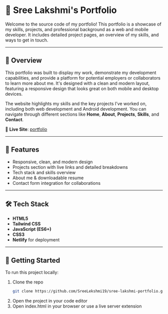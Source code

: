 # 💼 Sree Lakshmi's Portfolio

Welcome to the source code of my portfolio! This portfolio is a showcase of my skills, projects, and professional background as a web and mobile developer. It includes detailed project pages, an overview of my skills, and ways to get in touch.

---

## 📑 Overview

This portfolio was built to display my work, demonstrate my development capabilities, and provide a platform for potential employers or collaborators to learn more about me. It's designed with a clean and modern layout, featuring a responsive design that looks great on both mobile and desktop devices.

The website highlights my skills and the key projects I’ve worked on, including both web development and Android development. You can navigate through different sections like **Home**, **About**, **Projects**, **Skills**, and **Contact**.

🔗 **Live Site**: [portfolio](https://sree-lakshmi-portfolio.netlify.app/)

---

## 📌 Features

- Responsive, clean, and modern design
- Projects section with live links and detailed breakdowns
- Tech stack and skills overview
- About me & downloadable resume
- Contact form integration for collaborations

---

## 🛠️ Tech Stack

- **HTML5**
- **Tailwind CSS**
- **JavaScript (ES6+)**
- **CSS3**
- **Netlify** for deployment

---

## 🚀 Getting Started

To run this project locally:

1. Clone the repo  
   ```bash
   git clone https://github.com/SreeLekshmi19/sree-lakshmi-portfolio.git
2. Open the project in your code editor
3. Open index.html in your browser or use a live server extension
